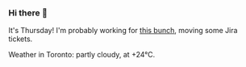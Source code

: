 ### Hi there :wave:

It's Thursday! I'm probably working for [this bunch](https://github.com/kohofinancial), moving some Jira tickets.

Weather in Toronto: partly cloudy, at +24°C.

